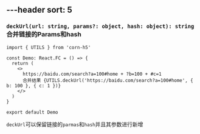 
---header
sort: 5
---
### `deckUrl(url: string, params?: object, hash: object): string` 合并链接的Params和hash

```tsx
import { UTILS } from 'corn-h5'

const Demo: React.FC = () => {
  return (
    <>
      https://baidu.com/search?a=100#home + ?b=100 + #c=1
      合并结果 {UTILS.deckUrl('https://baidu.com/search?a=100#home', { b: 100 }, { c: 1 })}
    </>
  )
}

export default Demo
```
`deckUrl`可以保留链接的`parmas`和`hash`并且其参数进行新增

